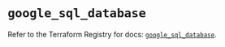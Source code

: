 # `google_sql_database`

Refer to the Terraform Registry for docs: [`google_sql_database`](https://registry.terraform.io/providers/drfaust92/google/4.16.4/docs/resources/sql_database).
